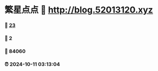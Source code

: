 # 繁星点点 :link: http://blog.52013120.xyz 
### :page_facing_up: [23](http://blog.52013120.xyz/tag.html) 
### :speech_balloon: 2 
### :hibiscus: 84060 
### :alarm_clock: 2024-10-11 03:13:04 
